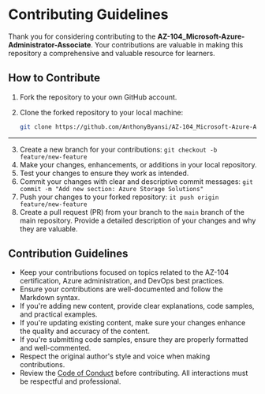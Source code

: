 # Contributing Guidelines

Thank you for considering contributing to the **AZ-104_Microsoft-Azure-Administrator-Associate**. Your contributions are valuable in making this repository a comprehensive and valuable resource for learners.

## How to Contribute

1. Fork the repository to your own GitHub account.

2. Clone the forked repository to your local machine:
   ```sh
   git clone https://github.com/AnthonyByansi/AZ-104_Microsoft-Azure-Administrator-Associate.git
   ```
---
3. Create a new branch for your contributions: `git checkout -b feature/new-feature`
4. Make your changes, enhancements, or additions in your local repository.
5. Test your changes to ensure they work as intended.
6. Commit your changes with clear and descriptive commit messages: `git commit -m "Add new section: Azure Storage Solutions"`
7. Push your changes to your forked repository: `it push origin feature/new-feature`
8. Create a pull request (PR) from your branch to the `main` branch of the main repository. Provide a detailed description of your changes and why they are valuable.

## Contribution Guidelines
- Keep your contributions focused on topics related to the AZ-104 certification, Azure administration, and DevOps best practices.
- Ensure your contributions are well-documented and follow the Markdown syntax.
- If you're adding new content, provide clear explanations, code samples, and practical examples.
- If you're updating existing content, make sure your changes enhance the quality and accuracy of the content.
- If you're submitting code samples, ensure they are properly formatted and well-commented.
- Respect the original author's style and voice when making contributions.
- Review the [Code of Conduct]() before contributing. All interactions must be respectful and professional.
